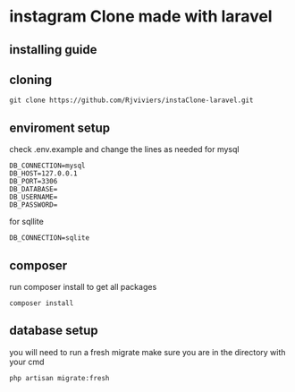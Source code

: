 # instagram Clone made with laravel

## installing guide

## cloning

```text
git clone https://github.com/Rjviviers/instaClone-laravel.git
```

## enviroment setup

check .env.example and change the lines as needed
for mysql

```text
DB_CONNECTION=mysql
DB_HOST=127.0.0.1
DB_PORT=3306
DB_DATABASE=
DB_USERNAME=
DB_PASSWORD=
```

for sqllite

```text
DB_CONNECTION=sqlite
```

## composer

run composer install to get all packages

```text
composer install
```

## database setup

you will need to run a fresh migrate
make sure you are in the directory with your cmd

```text
php artisan migrate:fresh
```
